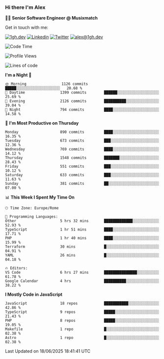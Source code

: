 ### Hi there I'm Alex

👨‍💻 __Senior Software Engineer @ Musixmatch__

Get in touch with me:

[![1gh.dev](https://img.shields.io/static/v1?label=1gh.dev&message=%20&color=red&logo=&style=flat-square&logoColor=white)](https://www.1gh.dev/)
[![Linkedin](https://img.shields.io/static/v1?label=Linkedin&message=%20&color=blue&logo=Linkedin&style=flat-square&logoColor=white)](https://linkedin.com/in/alexghirelli)
[![Twitter](https://img.shields.io/static/v1?label=Twitter&message=%20&color=blue&logo=Twitter&style=flat-square&logoColor=white)](https://twitter.com/alexGhirelli)
[![alex@1gh.dev](https://img.shields.io/static/v1?label=alex@1gh.dev&message=%20&color=red&logo=gmail&style=flat-square&logoColor=white)](mailto:alex@1gh.dev)

<!--START_SECTION:waka-->
![Code Time](http://img.shields.io/badge/Code%20Time-8%2C470%20hrs%2026%20mins-blue)

![Profile Views](http://img.shields.io/badge/Profile%20Views-3-blue)

![Lines of code](https://img.shields.io/badge/From%20Hello%20World%20I%27ve%20Written-19.6%20million%20lines%20of%20code-blue)

**I'm a Night 🦉** 

```text
🌞 Morning                1126 commits        █████░░░░░░░░░░░░░░░░░░░░   20.68 % 
🌆 Daytime                1399 commits        ██████░░░░░░░░░░░░░░░░░░░   25.69 % 
🌃 Evening                2126 commits        ██████████░░░░░░░░░░░░░░░   39.04 % 
🌙 Night                  794 commits         ████░░░░░░░░░░░░░░░░░░░░░   14.58 % 
```
📅 **I'm Most Productive on Thursday** 

```text
Monday                   890 commits         ████░░░░░░░░░░░░░░░░░░░░░   16.35 % 
Tuesday                  673 commits         ███░░░░░░░░░░░░░░░░░░░░░░   12.36 % 
Wednesday                769 commits         ████░░░░░░░░░░░░░░░░░░░░░   14.12 % 
Thursday                 1548 commits        ███████░░░░░░░░░░░░░░░░░░   28.43 % 
Friday                   551 commits         ███░░░░░░░░░░░░░░░░░░░░░░   10.12 % 
Saturday                 633 commits         ███░░░░░░░░░░░░░░░░░░░░░░   11.63 % 
Sunday                   381 commits         ██░░░░░░░░░░░░░░░░░░░░░░░   07.00 % 
```


📊 **This Week I Spent My Time On** 

```text
🕑︎ Time Zone: Europe/Rome

💬 Programming Languages: 
Other                    5 hrs 32 mins       █████████████░░░░░░░░░░░░   52.93 % 
TypeScript               1 hr 51 mins        ████░░░░░░░░░░░░░░░░░░░░░   17.71 % 
PHP                      1 hr 40 mins        ████░░░░░░░░░░░░░░░░░░░░░   15.99 % 
Terraform                30 mins             █░░░░░░░░░░░░░░░░░░░░░░░░   04.91 % 
YAML                     26 mins             █░░░░░░░░░░░░░░░░░░░░░░░░   04.18 % 

🔥 Editors: 
VS Code                  6 hrs 27 mins       ███████████████░░░░░░░░░░   61.78 % 
Google Calendar          4 hrs               ██████████░░░░░░░░░░░░░░░   38.22 % 
```

**I Mostly Code in JavaScript** 

```text
JavaScript               18 repos            ███████████░░░░░░░░░░░░░░   42.86 % 
TypeScript               9 repos             █████░░░░░░░░░░░░░░░░░░░░   21.43 % 
PHP                      8 repos             █████░░░░░░░░░░░░░░░░░░░░   19.05 % 
Makefile                 1 repo              █░░░░░░░░░░░░░░░░░░░░░░░░   02.38 % 
Astro                    1 repo              █░░░░░░░░░░░░░░░░░░░░░░░░   02.38 % 
```




 Last Updated on 18/06/2025 18:41:41 UTC
<!--END_SECTION:waka-->
